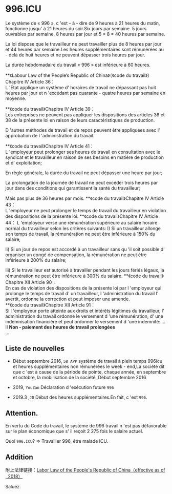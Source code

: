 996.ICU
===

Le système de « 996 », c 'est - à - dire de 9 heures à 21 heures du matin, fonctionne jusqu' à 21 heures du soir.Six jours par semaine.
5 jours ouvrables par semaine, 8 heures par jour et 5 * 8 = 40 heures par semaine.

La loi dispose que le travailleur ne peut travailler plus de 8 heures par jour et 44 heures par semaine.Les heures supplémentaires sont rémunérées au - delà de huit heures et ne peuvent dépasser trois heures par jour.

La durée hebdomadaire du travail « 996 » est inférieure à 60 heures.

**《Labour Law of the People’s Republic of China》（《code du travail》）Chapitre IV Article 36：  
L 'État applique un système d' horaires de travail ne dépassant pas huit heures par jour et n 'excédant pas quarante - quatre heures par semaine en moyenne.


**《code du travail》Chapitre IV Article 39：  
Les entreprises ne peuvent pas appliquer les dispositions des articles 36 et 38 de la présente loi en raison de leurs caractéristiques de production.

D 'autres méthodes de travail et de repos peuvent être appliquées avec l' approbation de l 'administration du travail.

**《code du travail》Chapitre IV Article 41：   
L 'employeur peut prolonger ses heures de travail en consultation avec le syndicat et le travailleur en raison de ses besoins en matière de production et d' exploitation;

En règle générale, la durée du travail ne peut dépasser une heure par jour;

La prolongation de la journée de travail ne peut excéder trois heures par jour dans des conditions qui garantissent la santé du travailleur;

Mais pas plus de 36 heures par mois.
**《code du travail》Chapitre IV Article 43：    
L 'employeur ne peut prolonger le temps de travail du travailleur en violation des dispositions de la présente loi.
**《code du travail》Chapitre IV Article 44： 
L 'employeur verse une rémunération supérieure au salaire horaire normal du travailleur selon les critères suivants:
  I) Si un travailleur allonge son temps de travail, la rémunération ne peut être inférieure à 150% du salaire;

  Ii) Si un jour de repos est accordé à un travailleur sans qu 'il soit possible d' organiser un congé de compensation, la rémunération ne peut être inférieure à 200% du salaire;

  Iii) Si le travailleur est autorisé à travailler pendant les jours fériés légaux, la rémunération ne peut être inférieure à 300% du salaire.
**《code du travail》Chapitre XII Article 90：  
En cas de violation des dispositions de la présente loi par l 'employeur qui prolonge le temps de travail d' un travailleur, l 'administration du travail l' avertit, ordonne la correction et peut imposer une amende.  
**《code du travail》Chapitre XII Article 91：  
Si l 'employeur porte atteinte aux droits et intérêts légitimes du travailleur, l' administration du travail ordonne le versement d 'une rémunération, d' une indemnisation financière et peut ordonner le versement d 'une indemnité:
  ...
  II **Non - paiement des heures de travail prolongées**  
  ...

## Liste de nouvelles
* Début septembre 2016, `58 APP` système de travail à plein temps 996icu et heures supplémentaires non rémunérées le week - end,La société dit que c 'est à cause de la période de pointe, chaque année, en septembre et octobre, la mobilisation de la société,
Début septembre 2016

* 2019, `YouZan` Déclaration d 'exécution future `996`

* 2019.3 ,`JD` Début des heures supplémentaires.En fait, c 'est `996`.

## Attention.
En vertu du Code du travail, le système de 996 travail n 'est pas défavorable sur le plan économique que s' il reçoit 2 275 fois le salaire actuel.

Quoi `996.ICU`? => Travailler 996, être malade ICU.
## Addition

附上法律链接：[Labor Law of the People's Republic of China（effective as of , 2018）](http://www.npc.gov.cn/npc/xinwen/2019-01/07/content_2070261.htm)

Saluez.

